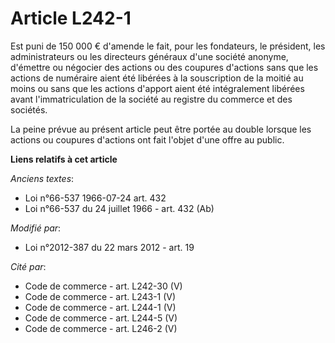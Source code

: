 # Article L242-1

Est puni de 150 000 € d'amende le fait, pour les fondateurs, le président, les administrateurs ou les directeurs généraux
d'une société anonyme, d'émettre ou négocier des actions ou des coupures d'actions sans que les actions de numéraire aient
été libérées à la souscription de la moitié au moins ou sans que les actions d'apport aient été intégralement libérées avant
l'immatriculation de la société au registre du commerce et des sociétés. 

La peine prévue au présent article peut être portée au double lorsque les actions ou coupures d'actions ont fait l'objet
d'une offre au public.

**Liens relatifs à cet article**

_Anciens textes_:

  - Loi n°66-537 1966-07-24 art. 432
  - Loi n°66-537 du 24 juillet 1966 - art. 432 (Ab)

_Modifié par_:

  - Loi n°2012-387 du 22 mars 2012 - art. 19

_Cité par_:

  - Code de commerce - art. L242-30 (V)
  - Code de commerce - art. L243-1 (V)
  - Code de commerce - art. L244-1 (V)
  - Code de commerce - art. L244-5 (V)
  - Code de commerce - art. L246-2 (V)

